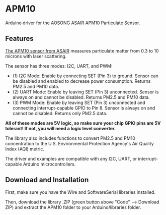 # APM10

Arduino driver for the AOSONG ASAIR APM10 Particulate Sensor.

## Features

[The APM10 sensor from ASAIR](http://www.aosong.com/m/en/products-76.html#:~:text=APM10%2DLaser%20Particle%20Detection%20Sensor,Aosong%20Electronic%20Co.%2C%20Ltd.&text=APM10%20is%20a%20digital%20particulate,0.3%20%CE%BCm%20to%2010%20%CE%BCm.) measures particulate matter from 0.3 to 10 microns with laser scattering.

The sensor has three modes: I2C, UART, and PWM:

* (1) I2C Mode: Enable by connecting SET (Pin 3) to ground. Sensor can be disabled and enabled to decrease power consumption. Returns PM2.5 and PM10 data.
* (2) UART Mode: Enable by leaving SET (Pin 3) unconnected. Sensor is always on and cannot be disabled. Returns PM2.5 and PM10 data.
* (3) PWM Mode: Enable by leaving SET (Pin 3) unconnected and connecting interrupt-capable GPIO to Pin 8. Sensor is always on and cannot be disabled. Returns only PM2.5 data.

**All of these modes are 5V logic, so make sure your chip GPIO pins are 5V tolerant! If not, you will need a logic level converter.** 

The library also includes functions to convert PM2.5 and PM10 concentration to the U.S. Environmental Protection Agency's Air Quality Index (AQI) metric.

The driver and examples are compatible with any I2C, UART, or interrupt-capable Arduino microcontrollers.

## Download and Installation

First, make sure you have the Wire and SoftwareSerial libraries installed.

Then, download the library .ZIP (green button above "Code" --> Download ZIP) and extract the APM10 folder to your Arduino/libraries folder.